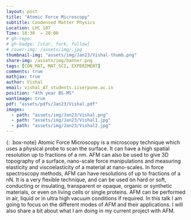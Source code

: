 ```yaml
---
layout: post
title: "Atomic Force Microscopy"
subtitle: Condensed Matter Physics 
Location: LHC 107
Time: 18:30  → 20:00
# gh-repo:
# gh-badge: [star, fork, follow]
# cover-img: /assets/img/.jpg
thumbnail-img: "assets/img/Jan23/Vishal-thumb.png"
share-img: /assets/img/banner.png
tags: [CON_MAT, MAT_SCI, EXPERIMENT]
comments: true
mathjax: true
author: Vishal
email: vishal_AT_students.iiserpune.ac.in
position: "4th year BS-MS"
wantimage: true
pdf: "assets/pdfs/Jan23/Vishal.pdf"
images:
  - path: "assets/img/Jan23/Vishal.png"
  - path: "assets/img/Jan23/Vishal1.jpg"
  - path: "assets/img/Jan23/Vishal2.jpg"
---
```

{: .box-note}
Atomic Force Microscopy is a microscopy technique which uses a physical probe to scan the surface. It can have a high spatial resolution up to fractions of a nm. AFM can also be used to give 3D topography of a surface, nano-scale force manipulations and measuring elasticity and viscoelasticity of a material at nano-scales. In force spectroscopy methods, AFM can have resolutions of up to fractions of a nN. It is a very flexible technique, and can be used on hard or soft, conducting or insulating, transparent or opaque, organic or synthetic materials, or even on living cells or single proteins. AFM can be performed in air, liquid or in ultra high vacuum conditions if required. In this talk I am going to focus on the different modes of AFM and their applications. I will also share a bit about what I am doing in my current project with AFM.